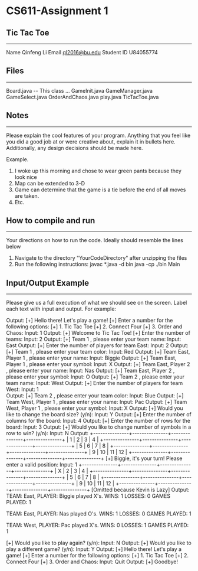 # CS611-Assignment 1
## Tic Tac Toe
---------------------------------------------------------------------------
Name    Qinfeng Li
Email   ql2016@bu.edu
Student ID  U84055774

## Files
---------------------------------------------------------------------------

Board.java -- This class ...
GameInit.java
GameManager.java
GameSelect.java
OrderAndChaos.java
play.java
TicTacToe.java


## Notes
---------------------------------------------------------------------------
Please explain the cool features of your program. Anything that you feel like you did a good job at or were creative about, explain it in bullets here. Additionally, any design decisions should be made here.

Example.
1. I woke up this morning and chose to wear green pants because they look nice
2. Map can be extended to 3-D
3. Game can determine that the game is a tie before the end of all moves are taken.
4. Etc.

## How to compile and run
---------------------------------------------------------------------------
Your directions on how to run the code. Ideally should resemble the lines below

1. Navigate to the directory "YourCodeDirectory" after unzipping the files
2. Run the following instructions:
javac *.java -d bin
java -cp ./bin Main

## Input/Output Example
---------------------------------------------------------------------------
Please give us a full execution of what we should see on the screen. Label each text with input and output. For example:

Output:
[+] Hello there! Let's play a game!
[+] Enter a number for the following options:
[+] 1. Tic Tac Toe
[+] 2. Connect Four
[+] 3. Order and Chaos: 
Input:
1
Output:
[+] Welcome to Tic Tac Toe!
[+] Enter the number of teams: 
Input:
2
Output:
[+] Team 1 , please enter your team name: 
Input:
East
Output:
[+] Enter the number of players for team East: 
Input:
2
Output:
[+] Team 1 , please enter your team color: 
Input:
Red
Output:
[+] Team East, Player 1 , please enter your name: 
Input:
Biggie
Output:
[+] Team East, Player 1 , please enter your symbol: 
Input:
X
Output:
[+] Team East, Player 2 , please enter your name: 
Input:
Nas
Output:
[+] Team East, Player 2 , please enter your symbol: 
Input:
O
Output:
[+] Team 2 , please enter your team name: 
Input:
West
Output:
[+] Enter the number of players for team West: 
Input:
1  
Output:
[+] Team 2 , please enter your team color: 
Input:
Blue
Output:
[+] Team West, Player 1 , please enter your name: 
Input:
Pac
Output:
[+] Team West, Player 1 , please enter your symbol: 
Input:
X
Output:
[+] Would you like to change the board size? (y/n):
Input:
Y
Output:
[+] Enter the number of columns for the board: 
Input:
4
Output:
[+] Enter the number of rows for the board: 
Input:
3
Output:
[+] Would you like to change number of symbols in a row to win? (y/n): 
Input:
N
Output:
+---------------+---------------+---------------+---------------+
|         1         |         2         |         3        |       4       |
+---------------+---------------+---------------+---------------+
|         5         |         6         |         7        |       8       |
+---------------+---------------+---------------+---------------+
|         9         |         10       |         11      |       12      |
+---------------+---------------+---------------+---------------+
[+] Biggie, it's your turn! Please enter a valid position: 
Input:
1
+---------------+---------------+---------------+---------------+
|         X         |         2       |         3         |         4         |
+---------------+---------------+---------------+---------------+
|         5         |         6        |         7        |         8         |
+---------------+---------------+---------------+---------------+
|         9         |        10       |        11       |         12        |
+---------------+---------------+---------------+---------------+
[Omitted because Kevin is Lazy]
Output:
TEAM: East, PLAYER: Biggie played X's.
WINS: 1
LOSSES: 0
GAMES PLAYED: 1

TEAM: East, PLAYER: Nas played O's.
WINS: 1
LOSSES: 0
GAMES PLAYED: 1

TEAM: West, PLAYER: Pac played X's.
WINS: 0
LOSSES: 1
GAMES PLAYED: 1

[+] Would you like to play again? (y/n):
Input:
N
Output:
[+] Would you like to play a different game? (y/n):
Input:
Y
Output:
[+] Hello there! Let's play a game!
[+] Enter a number for the following options:
[+] 1. Tic Tac Toe
[+] 2. Connect Four
[+] 3. Order and Chaos:
Input:
Quit
Output:
[+] Goodbye!

